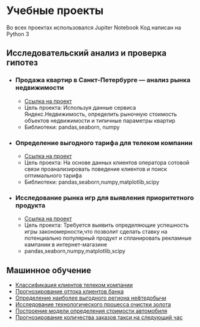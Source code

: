 # Учебные проекты

Во всех проектах использовался Jupiter Notebook
Код написан на Python 3

## Исследовательский анализ и проверка гипотез

- ### Продажа квартир в Санкт-Петербурге — анализ рынка недвижимости
  - [Ссылка на проект](https://github.com/Lugros/DS-study-projects/tree/main/EDA-realty)
  - Цель проекта: Используя данные сервиса Яндекс.Недвижимость, определить рыночную стоимость объектов недвижимости и типичные параметры квартир
  - Библиотеки: pandas,seaborn, numpy

- ### Определение выгодного тарифа для телеком компании
  - [Ссылка на проект](https://github.com/Lugros/DS-study-projects/tree/main/EDA-telecom)  
  - Цель проекта: На основе данных клиентов оператора сотовой связи проанализировать поведение клиентов и поиск оптимального тарифа
  - Библиотеки: pandas,seaborn,numpy,matplotlib,scipy
  
- ### Исследование рынка игр для выявления приоритетного продукта
   - [Ссылка на проект](https://github.com/Lugros/DS-study-projects/tree/main/EDA-games)
   - Цель проекта: Требуется выявить определяющие успешность игры закономерности,что позволит сделать ставку на потенциально популярный продукт и спланировать рекламные кампании в интернет-магазине 
   - pandas,seaborn,numpy,matplotlib,scipy
## Машинное обучение
- [Классификация клиентов телеком компании](https://github.com/Lugros/DS-study-projects/tree/main/ML-telecom)
- [Прогнозирование оттока клиентов банка](https://github.com/Lugros/DS-study-projects/tree/main/ML-finance)
- [Определение наиболее выгодного региона нефтедобычи](https://github.com/Lugros/DS-study-projects/tree/main/ML-find-oil)
- [Исследование технологического процесса очистки золота](https://github.com/Lugros/DS-study-projects/tree/main/ML-gold-recovery)
- [Построение модели определения стоимости автомобиля](https://github.com/Lugros/DS-study-projects/tree/main/ML-auto)
- [Прогнозирование количества заказов такси на следующий час](https://github.com/Lugros/DS-study-projects/tree/main/ML-taxi)
